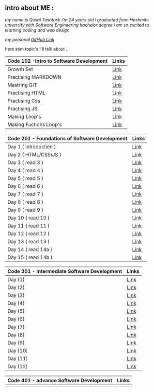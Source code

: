
## intro about ME :

*my name is Qusai Tashtosh i'm 24 years old
i graduated from Hashmite university with Software Engineering bachelor degree
i am so excited to learning  coding and web design*

*my personal [GitHub Link](https://github.com/QusaiTA)*

here som topic's i'll talk about ..

| Code 102 -Intro to Software Development      | Links |
| -------------------------------------------- | ----- |
| Growth Set      | [Link](102/read2a.md)       |
| Practising MARKDOWN   | [Link](102/Summary.md)        |
| Mastring GIT   | [Link](102/readMonday.md)|
| Practising HTML| [Link](102/read3a.md)|
| Practising Css | [Link](102/read3b.md)|
| Practising JS  | [Link](102/read4.md) |
| Making Loop's  | [Link](102/read5.md) |
| Making Fuctions Loop's  | [Link](102/read6.md) |







| Code 201 - Foundations of Software Development      | Links |
| --------------------------------------------------- | ----- |
| Day 1 (  introduction )      | [Link](201/read1.md)    |
| Day 2 (   HTML/CSS/JS   )      |[Link](201/read2.md)     |
| Day 3 (    read 3  )      | [Link](201/read3.md)     |
| Day 4 ( read 4     )      |  [Link](201/read4.md)   |
| Day 5 (   read 5  )      |  [Link](201/read5.md)     |
| Day 6 (  read 6    )      | [Link](201/read6.md)    |
| Day 7 (  read 7    )      | [Link](201/read7.md)    |
| Day 8 (  read 8 )      | [Link](201/read8.md)     |
| Day 9 (  read 9    )      | [Link](201/read9.md)    |
| Day 10 ( read 10     )      | [Link](201/read10.md)    |
| Day 11 ( read 11   )      | [Link](201/read11.md)    |
| Day 12 ( read 12     )      |[Link](201/read12.md)     |
| Day 13 ( read 13     )      |[Link](201/read13.md)     |
| Day 14 ( read 14a     )      |[Link](201/read14a.md)     |
| Day 15 ( read 14b     )      |[Link](201/read14b.md)     |



| Code 301 - Intermediate Software Development      | Links       |
| ------------------------------------------------- | ----------- |
| Day (1)                                           |[Link](301/read1.md)|
| Day (2)                                           |[Link](301/read2.md)|
| Day (3)                                           |[Link](301/read3.md)|
| Day (4)                                           |[Link](301/read4.md)|
| Day (5)                                           |[Link](301/read5.md)|
| Day (6)                                           |[Link](301/read6.md)|
| Day (7)                                           |[Link](301/read7.md)|
| Day (8)                                           |[Link](301/read8.md)|
| Day (9)                                           |[Link](301/read9.md)|
| Day (10)                                           |[Link](301/read10.md)|
| Day (11)                                           |[Link](301/read11.md)|
| Day (12)                                           |[Link](301/read12.md)|


| Code 401 - advance Software Development      | Links       |
| -------------------------------------------- | ----------- |
|                                              |             |